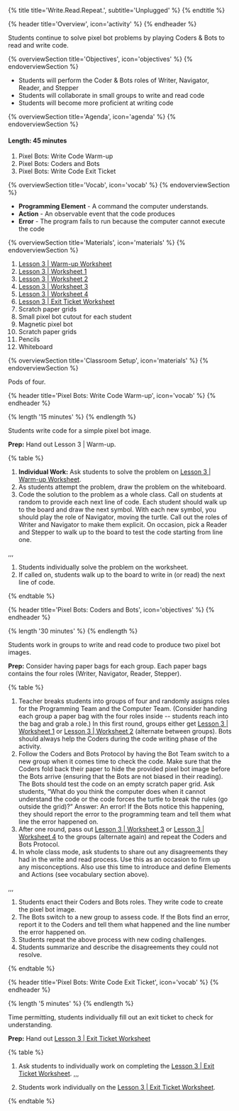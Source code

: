 {% title title='Write.Read.Repeat.', subtitle='Unplugged' %}
{% endtitle %}

{% header title='Overview', icon='activity' %}
{% endheader %}

Students continue to solve pixel bot problems by playing Coders & Bots to read and write code.

{% overviewSection title='Objectives', icon='objectives' %}
{% endoverviewSection %}

- Students will perform the Coder & Bots roles of Writer, Navigator, Reader, and Stepper
- Students will collaborate in small groups to write and read code
- Students will become more proficient at writing code


{% overviewSection title='Agenda', icon='agenda' %}
{% endoverviewSection %}

#### Length: 45 minutes

1. Pixel Bots: Write Code Warm-up
2. Pixel Bots: Coders and Bots
3. Pixel Bots: Write Code Exit Ticket


{% overviewSection title='Vocab', icon='vocab' %}
{% endoverviewSection %}

- **Programming Element** - A command the computer understands.
- **Action** - An observable event that the code produces
- **Error** - The program fails to run because the computer cannot execute the code

{% overviewSection title='Materials', icon='materials' %}
{% endoverviewSection %}

1. [Lesson 3 | Warm-up Worksheet][warm-up]
2. [Lesson 3 | Worksheet 1][worksheet1]
3. [Lesson 3 | Worksheet 2][worksheet2]
4. [Lesson 3 | Worksheet 3][worksheet3]
5. [Lesson 3 | Worksheet 4][worksheet4]
6. [Lesson 3 | Exit Ticket Worksheet][wrap-up]
7. Scratch paper grids
8. Small pixel bot cutout for each student
9. Magnetic pixel bot
10. Scratch paper grids
11. Pencils
12. Whiteboard

{% overviewSection title='Classroom Setup', icon='materials' %}
{% endoverviewSection %}

Pods of four.

{% header title='Pixel Bots: Write Code Warm-up', icon='vocab' %}
{% endheader %}

{% length '15 minutes' %}
{% endlength %}

Students write code for a simple pixel bot image.

**Prep:** Hand out Lesson 3 | Warm-up.

{% table %}

1) **Individual Work:** Ask students to solve the problem on [Lesson 3 | Warm-up Worksheet][warm-up].
2) As students attempt the problem, draw the problem on the whiteboard.
3) Code the solution to the problem as a whole class. Call on students at random to provide each next line of code. Each student should walk up to the board and draw the next symbol. With each new symbol, you should play the role of Navigator, moving the turtle. Call out the roles of Writer and Navigator to make them explicit. On occasion, pick a Reader and Stepper to walk up to the board to test the code starting from line one.

,,,

1) Students individually solve the problem on the worksheet.
3) If called on, students walk up to the board to write in (or read) the next line of code.

{% endtable %}

{% header title='Pixel Bots: Coders and Bots', icon='objectives' %}
{% endheader %}

{% length '30 minutes' %}
{% endlength %}

Students work in groups to write and read code to produce two pixel bot images.

**Prep:** Consider having paper bags for each group. Each paper bags contains the four roles (Writer, Navigator, Reader, Stepper).

{% table %}

1) Teacher breaks students into groups of four and randomly assigns roles for the Programming Team and the Computer Team. (Consider handing each group a paper bag with the four roles inside -- students reach into the bag and grab a role.) In this first round, groups either get [Lesson 3 | Worksheet 1][worksheet1] or [Lesson 3 | Worksheet 2][worksheet2] (alternate between groups). Bots should always help the Coders during the code writing phase of the activity.
2) Follow the Coders and Bots Protocol by having the Bot Team switch to a new group when it comes time to check the code. Make sure that the Coders fold back their paper to hide the provided pixel bot image before the Bots arrive (ensuring that the Bots are not biased in their reading). The Bots should test the code on an empty scratch paper grid.
Ask students, “What do you think the computer does when it cannot understand the code or the code forces the turtle to break the rules (go outside the grid)?”
Answer: An error!
If the Bots notice this happening, they should report the error to the programming team and tell them what line the error happened on.
3) After one round, pass out [Lesson 3 | Worksheet 3][worksheet3] or [Lesson 3 | Worksheet 4][worksheet4] to the groups (alternate again) and repeat the Coders and Bots Protocol.
4) In whole class mode, ask students to share out any disagreements they had in the write and read process. Use this as an occasion to firm up any misconceptions. Also use this time to introduce and define Elements and Actions (see vocabulary section above).

,,,

1) Students enact their Coders and Bots roles. They write code to create the pixel bot image.
2) The Bots switch to a new group to assess code.
If the Bots find an error, report it to the Coders and tell them what happened and the line number the error happened on.
3) Students repeat the above process with new coding challenges.
4) Students summarize and describe the disagreements they could not resolve.


{% endtable %}

{% header title='Pixel Bots: Write Code Exit Ticket', icon='vocab' %}
{% endheader %}

{% length '5 minutes' %}
{% endlength %}

Time permitting, students individually fill out an exit ticket to check for understanding.

**Prep:** Hand out [Lesson 3 | Exit Ticket Worksheet][wrap-up]

{% table %}

1) Ask students to individually work on completing the [Lesson 3 | Exit Ticket Worksheet][wrap-up].
,,,

1) Students work individually on the [Lesson 3 | Exit Ticket Worksheet][wrap-up].

{% endtable %}

[warm-up]: ../worksheets/lesson3-warmup.pdf
[worksheet1]: ../worksheets/lesson3-worksheet1.pdf
[worksheet2]: ../worksheets/lesson3-worksheet2.pdf
[worksheet3]: ../worksheets/lesson3-worksheet3.pdf
[worksheet4]: ../worksheets/lesson3-worksheet4.pdf
[wrap-up]: ../worksheets/lesson3-wrapup.pdf
